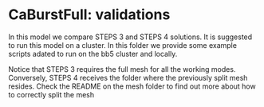 # CaBurstFull: validations

In this model we compare STEPS 3 and STEPS 4 solutions. It is suggested to run this model on a cluster. In this folder we provide some example scripts adated to run on the bb5 cluster and locally. 

Notice that STEPS 3 requires the full mesh for all the working modes. Conversely, STEPS 4 receives the folder where the previously split mesh resides. Check the README on the mesh folder to find out more about how to correctly split the mesh
